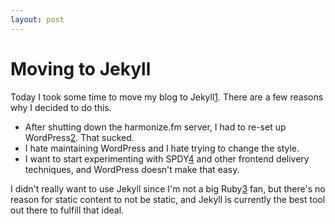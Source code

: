 ```yaml
---
layout: post
---
```

Moving to Jekyll
================

Today I took some time to move my blog to Jekyll[1]. There are a few reasons
why I decided to do this.

 - After shutting down the harmonize.fm server, I had to re-set up WordPress[2].
   That sucked.
 - I hate maintaining WordPress and I hate trying to change the style.
 - I want to start experimenting with SPDY[4] and other frontend delivery
   techniques, and WordPress doesn't make that easy.

I didn't really want to use Jekyll since I'm not a big Ruby[3] fan, but there's
no reason for static content to not be static, and Jekyll is currently the best
tool out there to fulfill that ideal.

[1]: https://github.com/mojombo/jekyll
[2]: http://wordpress.org/
[3]: http://www.ruby-lang.org/
[4]: http://www.chromium.org/spdy
